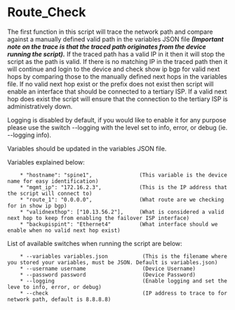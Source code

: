 # Route_Check

The first function in this script will trace the network path and compare against a manually defined valid path in the variables JSON file
***(Important note on the trace is that the traced path originates from the device running the script).***
 If the traced path has a valid IP in it then it will stop the script as the path is valid.  If there is no matching IP in the traced path then it will continue and login to the device and check show ip bgp for valid next hops by comparing those to the manually defined next hops in the variables file.  If no valid next hop exist or the prefix does not exist then script will enable an interface that should be connected to a tertiary ISP.  If a valid next hop does exist the script will ensure that the connection to the tertiary ISP is administratively down.  

Logging is disabled by default, if you would like to enable it for any purpose please use the switch --logging with the level set to info, error, or debug (ie. --logging info).

Variables should be updated in the variables JSON file.

Variables explained below:

        * "hostname": "spine1",               (This variable is the device name for easy identification)
        * "mgmt_ip": "172.16.2.3",            (This is the IP address that the script will connect to)
        * "route_1": "0.0.0.0",               (What route are we checking for in show ip bgp)
        * "validnexthop": ["10.13.56.2"],     (What is considered a valid next hop to keep from enabling the failover ISP interface)
        * "backupispint": "Ethernet4"         (What interface should we enable when no valid next hop exist)

List of available switches when running the script are below:

        * --variables variables.json           (This is the filename where you stored your variables, must be JSON. Default is variables.json)
        * --username username                  (Device Username)
        * --password password                  (Device Password)
        * --logging                            (Enable logging and set the leve to info, error, or debug)
        * --check                              (IP address to trace to for network path, default is 8.8.8.8)